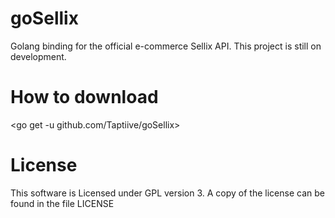 # goSellix
Golang binding for the official e-commerce Sellix API.
This project is still on development.

# How to download
  <go get -u github.com/Taptiive/goSellix>

# License
This software is Licensed under GPL version 3. A copy of the license can be found in the file LICENSE
